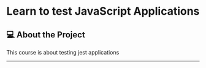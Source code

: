 <h1 align="center">
   Learn to test JavaScript Applications 
</h1>

## 💻 About the Project

This course is about testing jest applications

---
 
